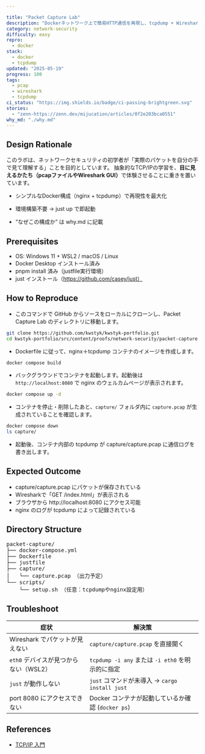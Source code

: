 ```yaml
---

title: "Packet Capture Lab"
description: "Dockerネットワーク上で簡易HTTP通信を再現し、tcpdump + Wiresharkでパケット解析するラボ"
category: network-security
difficulty: easy
repro:
  - docker
stack:
  - docker
  - tcpdump
updated: "2025-05-19"
progress: 100
tags:
  - pcap
  - wireshark
  - tcpdump
ci_status: "https://img.shields.io/badge/ci-passing-brightgreen.svg"
stories:
  - "zenn-https://zenn.dev/mijucation/articles/0f2e203bca0551"
why_md: "./why.md"
---
```

## Design Rationale

<div class="my-4 border-l-4 p-4 rounded bg-blue-800 border-blue-500 text-white">
このラボは、ネットワークセキュリティの初学者が「実際のパケットを自分の手で見て理解する」ことを目的としています。  
抽象的なTCP/IPの学習を、<strong>目に見えるかたち（pcapファイルやWireshark GUI）</strong>で体験させることに重きを置いています。
</div>

- シンプルなDocker構成（nginx + tcpdump）で再現性を最大化

- 環境構築不要 → just up で即起動

- “なぜこの構成か” は why.md に記載

## Prerequisites

- OS: Windows 11 + WSL2 / macOS / Linux
- Docker Desktop インストール済み  
- pnpm install 済み（justfile実行環境）
- just インストール（https://github.com/casey/just）

## How to Reproduce


- このコマンドで GitHub からソースをローカルにクローンし、Packet Capture Lab のディレクトリに移動します。
```bash
git clone https://github.com/kwstyk/kwstyk-portfolio.git
cd kwstyk-portfolio/src/content/proofs/network-security/packet-capture
```

- Dockerfile に従って、nginx＋tcpdump コンテナのイメージを作成します。 
```bash
docker compose build
```

- バックグラウンドでコンテナを起動します。起動後は `http://localhost:8080` で nginx のウェルカムページが表示されます。
```bash
docker compose up -d
```

- コンテナを停止・削除したあと、`capture/` フォルダ内に `capture.pcap` が生成されていることを確認します。
```bash
docker compose down 
ls capture/ 
```

- 起動後、コンテナ内部の tcpdump が capture/capture.pcap に通信ログを書き出します。

## Expected Outcome

- capture/capture.pcap にパケットが保存されている
- Wiresharkで「GET /index.html」が表示される
- ブラウザから http://localhost:8080 にアクセス可能
- nginx のログが tcpdump によって記録されている

## Directory Structure
<div class="my-6 p-4 bg-gray-800 text-white rounded font-mono text-sm overflow-x-auto">
<pre>
packet-capture/
├── docker-compose.yml
├── Dockerfile
├── justfile
├── capture/
│   └── capture.pcap （出力予定）
└── scripts/
    └── setup.sh （任意：tcpdumpやnginx設定用）
</pre>
</div>

## Troubleshoot

| 症状                       | 解決策                                    |
| ------------------------ | -------------------------------------- |
| Wireshark でパケットが見えない     | `capture/capture.pcap` を直接開く           |
| `eth0` デバイスが見つからない（WSL2） | `tcpdump -i any` または `-i eth0` を明示的に指定 |
| `just` が動作しない            | `just` コマンドが未導入 → `cargo install just` |
| port 8080 にアクセスできない      | Docker コンテナが起動しているか確認 (`docker ps`)    |


## References

- [TCP/IP 入門](https://amzn.asia/d/eon0oUv)


